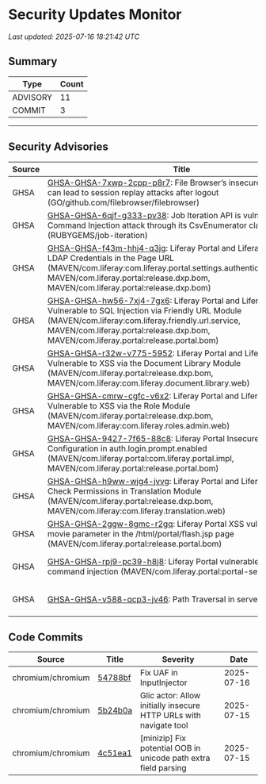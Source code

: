 # Security Updates Monitor

*Last updated: 2025-07-16 18:21:42 UTC*

## Summary
| Type | Count |
|------|-------|
| ADVISORY | 11 |
| COMMIT | 3 |

---

## Security Advisories

| Source | Title | Severity | Date |
|--------|-------|----------|------|
| GHSA | [GHSA-GHSA-7xwp-2cpp-p8r7](https://github.com/advisories/GHSA-7xwp-2cpp-p8r7): File Browser’s insecure JWT handling can lead to session replay attacks after logout (GO/github.com/filebrowser/filebrowser) | HIGH (CVSS: 0.0) | 2025-07-16 |
| GHSA | [GHSA-GHSA-6qjf-g333-pv38](https://github.com/advisories/GHSA-6qjf-g333-pv38): Job Iteration API is vulnerable to OS Command Injection attack through its CsvEnumerator class (RUBYGEMS/job-iteration) | HIGH (CVSS: 0.0) | 2025-07-14 |
| GHSA | [GHSA-GHSA-f43m-hhj4-q3jg](https://github.com/advisories/GHSA-f43m-hhj4-q3jg): Liferay Portal and Liferay DXP Includes LDAP Credentials in the Page URL (MAVEN/com.liferay:com.liferay.portal.settings.authentication.ldap.web, MAVEN/com.liferay.portal:release.dxp.bom, MAVEN/com.liferay.portal:release.dxp.bom) | MODERATE (CVSS: 5.9) | 2022-11-15 |
| GHSA | [GHSA-GHSA-hw56-7xj4-7gx6](https://github.com/advisories/GHSA-hw56-7xj4-7gx6): Liferay Portal and Liferay DXP Vulnerable to SQL Injection via Friendly URL Module (MAVEN/com.liferay:com.liferay.friendly.url.service, MAVEN/com.liferay.portal:release.dxp.bom, MAVEN/com.liferay.portal:release.portal.bom) | CRITICAL (CVSS: 9.8) | 2022-11-15 |
| GHSA | [GHSA-GHSA-r32w-v775-5952](https://github.com/advisories/GHSA-r32w-v775-5952): Liferay Portal and Liferay DXP Vulnerable to XSS via the Document Library Module (MAVEN/com.liferay.portal:release.dxp.bom, MAVEN/com.liferay:com.liferay.document.library.web) | MODERATE (CVSS: 6.1) | 2022-10-19 |
| GHSA | [GHSA-GHSA-cmrw-cgfc-v6x2](https://github.com/advisories/GHSA-cmrw-cgfc-v6x2): Liferay Portal and Liferay DXP Vulnerable to XSS via the Role Module (MAVEN/com.liferay.portal:release.dxp.bom, MAVEN/com.liferay:com.liferay.roles.admin.web) | MODERATE (CVSS: 5.4) | 2022-10-19 |
| GHSA | [GHSA-GHSA-9427-7f65-88c8](https://github.com/advisories/GHSA-9427-7f65-88c8): Liferay Portal Insecure Default Configuration in auth.login.prompt.enabled (MAVEN/com.liferay.portal:com.liferay.portal.impl, MAVEN/com.liferay.portal:release.portal.bom) | MODERATE (CVSS: 5.3) | 2022-10-07 |
| GHSA | [GHSA-GHSA-h9ww-wjg4-jvvg](https://github.com/advisories/GHSA-h9ww-wjg4-jvvg): Liferay Portal and Liferay DXP Fails to Check Permissions in Translation Module (MAVEN/com.liferay.portal:release.dxp.bom, MAVEN/com.liferay:com.liferay.translation.web) | MODERATE (CVSS: 6.5) | 2022-09-23 |
| GHSA | [GHSA-GHSA-2ggw-8gmc-r2gq](https://github.com/advisories/GHSA-2ggw-8gmc-r2gq): Liferay Portal XSS vulnerability via movie parameter in the /html/portal/flash.jsp page (MAVEN/com.liferay.portal:release.portal.bom) | MODERATE (CVSS: 6.1) | 2022-05-14 |
| GHSA | [GHSA-GHSA-rpj9-pc39-h8j8](https://github.com/advisories/GHSA-rpj9-pc39-h8j8): Liferay Portal vulnerable to arbitrary command injection (MAVEN/com.liferay.portal:portal-service) | MODERATE (CVSS: 0.0) | 2022-05-13 |
| GHSA | [GHSA-GHSA-v588-qcp3-jv46](https://github.com/advisories/GHSA-v588-qcp3-jv46): Path Traversal in serve (NPM/serve) | HIGH (CVSS: 7.5) | 2019-03-25 |

## Code Commits

| Source | Title | Severity | Date |
|--------|-------|----------|------|
| chromium/chromium | [54788bf](https://github.com/chromium/chromium/commit/54788bf20c04579648d93dfbe0deb1840fb819ca) | Fix UAF in InputInjector | 2025-07-16 |
| chromium/chromium | [5b24b0a](https://github.com/chromium/chromium/commit/5b24b0a6090a3937ed9b2b6fb975a1dd02522024) | Glic actor: Allow initially insecure HTTP URLs with navigate tool | 2025-07-15 |
| chromium/chromium | [4c51ea1](https://github.com/chromium/chromium/commit/4c51ea1e26b5738f8b57ec12ccf639cf402d2bd7) | [minizip] Fix potential OOB in unicode path extra field parsing | 2025-07-15 |

